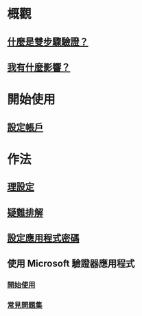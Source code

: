 # 概觀
## [什麼是雙步驟驗證？](multi-factor-authentication-end-user.md)
## [我有什麼影響？](multi-factor-authentication-end-user-signin.md)

# 開始使用
## [設定帳戶](multi-factor-authentication-end-user-first-time.md)

# 作法
## [理設定](multi-factor-authentication-end-user-manage-settings.md)
## [疑難排解](multi-factor-authentication-end-user-troubleshoot.md)
## [設定應用程式密碼](multi-factor-authentication-end-user-app-passwords.md)
## 使用 Microsoft 驗證器應用程式
### [開始使用](microsoft-authenticator-app-how-to.md)
### [常見問題集](microsoft-authenticator-app-faq.md)


<!--HONumber=Dec16_HO4-->


